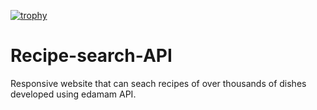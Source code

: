 [![trophy](https://github-profile-trophy.vercel.app/?username=HiruniPerera)](https://github.com/ryo-ma/github-profile-trophy)

# Recipe-search-API
Responsive website that can seach recipes of over thousands of dishes developed using edamam API. 


